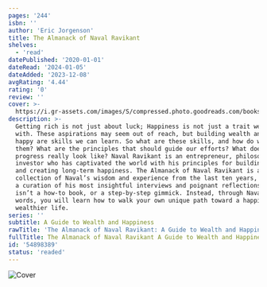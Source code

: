 ```yaml
---
pages: '244'
isbn: ''
author: 'Eric Jorgenson'
title: The Almanack of Naval Ravikant
shelves:
  - 'read'
datePublished: '2020-01-01'
dateRead: '2024-01-05'
dateAdded: '2023-12-08'
avgRating: '4.44'
rating: '0'
review: ''
cover: >-
  https://i.gr-assets.com/images/S/compressed.photo.goodreads.com/books/1598011736l/54898389._SY475_.jpg
description: >-
  Getting rich is not just about luck; Happiness is not just a trait we are born
  with. These aspirations may seem out of reach, but building wealth and being
  happy are skills we can learn. So what are these skills, and how do we learn
  them? What are the principles that should guide our efforts? What does
  progress really look like? Naval Ravikant is an entrepreneur, philosopher, and
  investor who has captivated the world with his principles for building wealth
  and creating long-term happiness. The Almanack of Naval Ravikant is a
  collection of Naval’s wisdom and experience from the last ten years, shared as
  a curation of his most insightful interviews and poignant reflections. This
  isn’t a how-to book, or a step-by-step gimmick. Instead, through Naval’s own
  words, you will learn how to walk your own unique path toward a happier,
  wealthier life.
series: ''
subtitle: A Guide to Wealth and Happiness
rawTitle: 'The Almanack of Naval Ravikant: A Guide to Wealth and Happiness'
fullTitle: The Almanack of Naval Ravikant A Guide to Wealth and Happiness
id: '54898389'
status: 'readed'
---
```

![Cover](https:&#x2F;&#x2F;i.gr-assets.com&#x2F;images&#x2F;S&#x2F;compressed.photo.goodreads.com&#x2F;books&#x2F;1598011736l&#x2F;54898389._SY475_.jpg)
